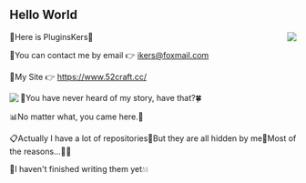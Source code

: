 ## Hello World ##

<a href="https://github.com/PluginsKers"><img align="right" src="https://github-readme-stats.vercel.app/api?username=PluginsKers&hide_title=true&theme=gruvbox" /></a>

📗Here is PluginsKers👋

📘You can contact me by email 👉 ikers@foxmail.com

📒My Site 👉 https://www.52craft.cc/


<a href="https://github.com/PluginsKers?tab=repositories"><img align="left" src="https://github-readme-stats.vercel.app/api/top-langs/?username=PluginsKers&layout=compact&theme=gruvbox" /></a>

📝You have never heard of my story, have that?🍀

📊No matter what, you came here.💫

📋Actually I have a lot of repositories🌚But they are all hidden by me🌚Most of the reasons...🌚🌚

📕I haven't finished writing them yet💧💧
